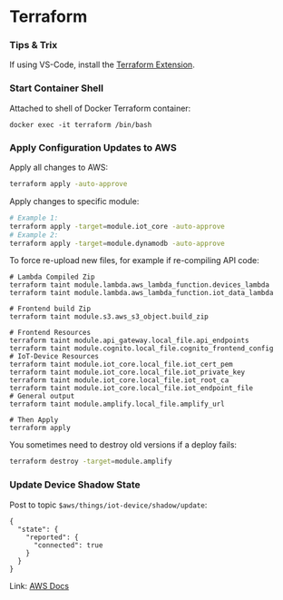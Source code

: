 # Terraform

### Tips & Trix

If using VS-Code, install the [Terraform Extension](https://marketplace.visualstudio.com/items?itemName=4ops.terraform).

### Start Container Shell

Attached to shell of Docker Terraform container:

```shell
docker exec -it terraform /bin/bash
```

### Apply Configuration Updates to AWS

Apply all changes to AWS:

```bash
terraform apply -auto-approve
```

Apply changes to specific module:

```bash
# Example 1:
terraform apply -target=module.iot_core -auto-approve
# Example 2:
terraform apply -target=module.dynamodb -auto-approve
```

To force re-upload new files, for example if re-compiling API code:

```shell
# Lambda Compiled Zip
terraform taint module.lambda.aws_lambda_function.devices_lambda
terraform taint module.lambda.aws_lambda_function.iot_data_lambda

# Frontend build Zip
terraform taint module.s3.aws_s3_object.build_zip

# Frontend Resources
terraform taint module.api_gateway.local_file.api_endpoints
terraform taint module.cognito.local_file.cognito_frontend_config
# IoT-Device Resources
terraform taint module.iot_core.local_file.iot_cert_pem
terraform taint module.iot_core.local_file.iot_private_key
terraform taint module.iot_core.local_file.iot_root_ca
terraform taint module.iot_core.local_file.iot_endpoint_file
# General output
terraform taint module.amplify.local_file.amplify_url

# Then Apply
terraform apply
```

You sometimes need to destroy old versions if a deploy fails:

```bash
terraform destroy -target=module.amplify
```

### Update Device Shadow State

Post to topic `$aws/things/iot-device/shadow/update`:

```mqtt
{
  "state": {
    "reported": {
      "connected": true
    }
  }
}
```

Link: [AWS Docs](https://docs.aws.amazon.com/iot/latest/developerguide/device-shadow-mqtt.html?icmpid=docs_iot_hp_manage_things)
